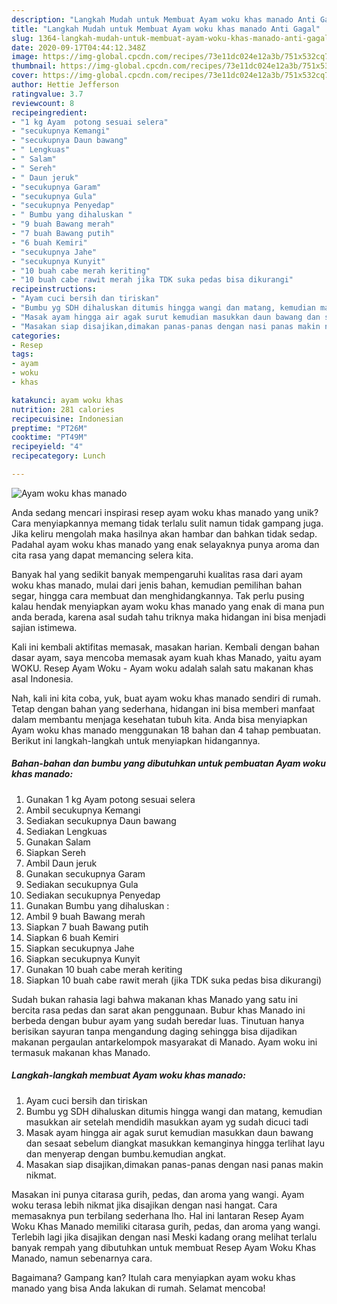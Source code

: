 ```yaml
---
description: "Langkah Mudah untuk Membuat Ayam woku khas manado Anti Gagal"
title: "Langkah Mudah untuk Membuat Ayam woku khas manado Anti Gagal"
slug: 1364-langkah-mudah-untuk-membuat-ayam-woku-khas-manado-anti-gagal
date: 2020-09-17T04:44:12.348Z
image: https://img-global.cpcdn.com/recipes/73e11dc024e12a3b/751x532cq70/ayam-woku-khas-manado-foto-resep-utama.jpg
thumbnail: https://img-global.cpcdn.com/recipes/73e11dc024e12a3b/751x532cq70/ayam-woku-khas-manado-foto-resep-utama.jpg
cover: https://img-global.cpcdn.com/recipes/73e11dc024e12a3b/751x532cq70/ayam-woku-khas-manado-foto-resep-utama.jpg
author: Hettie Jefferson
ratingvalue: 3.7
reviewcount: 8
recipeingredient:
- "1 kg Ayam  potong sesuai selera"
- "secukupnya Kemangi"
- "secukupnya Daun bawang"
- " Lengkuas"
- " Salam"
- " Sereh"
- " Daun jeruk"
- "secukupnya Garam"
- "secukupnya Gula"
- "secukupnya Penyedap"
- " Bumbu yang dihaluskan "
- "9 buah Bawang merah"
- "7 buah Bawang putih"
- "6 buah Kemiri"
- "secukupnya Jahe"
- "secukupnya Kunyit"
- "10 buah cabe merah keriting"
- "10 buah cabe rawit merah jika TDK suka pedas bisa dikurangi"
recipeinstructions:
- "Ayam cuci bersih dan tiriskan"
- "Bumbu yg SDH dihaluskan ditumis hingga wangi dan matang, kemudian masukkan air setelah mendidih masukkan ayam yg sudah dicuci tadi"
- "Masak ayam hingga air agak surut kemudian masukkan daun bawang dan sesaat sebelum diangkat masukkan kemanginya hingga terlihat layu dan menyerap dengan bumbu.kemudian angkat."
- "Masakan siap disajikan,dimakan panas-panas dengan nasi panas makin nikmat."
categories:
- Resep
tags:
- ayam
- woku
- khas

katakunci: ayam woku khas 
nutrition: 281 calories
recipecuisine: Indonesian
preptime: "PT26M"
cooktime: "PT49M"
recipeyield: "4"
recipecategory: Lunch

---
```



![Ayam woku khas manado](https://img-global.cpcdn.com/recipes/73e11dc024e12a3b/751x532cq70/ayam-woku-khas-manado-foto-resep-utama.jpg)

Anda sedang mencari inspirasi resep ayam woku khas manado yang unik? Cara menyiapkannya memang tidak terlalu sulit namun tidak gampang juga. Jika keliru mengolah maka hasilnya akan hambar dan bahkan tidak sedap. Padahal ayam woku khas manado yang enak selayaknya punya aroma dan cita rasa yang dapat memancing selera kita.

Banyak hal yang sedikit banyak mempengaruhi kualitas rasa dari ayam woku khas manado, mulai dari jenis bahan, kemudian pemilihan bahan segar, hingga cara membuat dan menghidangkannya. Tak perlu pusing kalau hendak menyiapkan ayam woku khas manado yang enak di mana pun anda berada, karena asal sudah tahu triknya maka hidangan ini bisa menjadi sajian istimewa.

Kali ini kembali aktifitas memasak, masakan harian. Kembali dengan bahan dasar ayam, saya mencoba memasak ayam kuah khas Manado, yaitu ayam WOKU. Resep Ayam Woku - Ayam woku adalah salah satu makanan khas asal Indonesia.


Nah, kali ini kita coba, yuk, buat ayam woku khas manado sendiri di rumah. Tetap dengan bahan yang sederhana, hidangan ini bisa memberi manfaat dalam membantu menjaga kesehatan tubuh kita. Anda bisa menyiapkan Ayam woku khas manado menggunakan 18 bahan dan 4 tahap pembuatan. Berikut ini langkah-langkah untuk menyiapkan hidangannya.

<!--inarticleads1-->

##### Bahan-bahan dan bumbu yang dibutuhkan untuk pembuatan Ayam woku khas manado:

1. Gunakan 1 kg Ayam  potong sesuai selera
1. Ambil secukupnya Kemangi
1. Sediakan secukupnya Daun bawang
1. Sediakan  Lengkuas
1. Gunakan  Salam
1. Siapkan  Sereh
1. Ambil  Daun jeruk
1. Gunakan secukupnya Garam
1. Sediakan secukupnya Gula
1. Sediakan secukupnya Penyedap
1. Gunakan  Bumbu yang dihaluskan :
1. Ambil 9 buah Bawang merah
1. Siapkan 7 buah Bawang putih
1. Siapkan 6 buah Kemiri
1. Siapkan secukupnya Jahe
1. Siapkan secukupnya Kunyit
1. Gunakan 10 buah cabe merah keriting
1. Siapkan 10 buah cabe rawit merah (jika TDK suka pedas bisa dikurangi)


Sudah bukan rahasia lagi bahwa makanan khas Manado yang satu ini bercita rasa pedas dan sarat akan penggunaan. Bubur khas Manado ini berbeda dengan bubur ayam yang sudah beredar luas. Tinutuan hanya berisikan sayuran tanpa mengandung daging sehingga bisa dijadikan makanan pergaulan antarkelompok masyarakat di Manado. Ayam woku ini termasuk makanan khas Manado. 

<!--inarticleads2-->

##### Langkah-langkah membuat Ayam woku khas manado:

1. Ayam cuci bersih dan tiriskan
1. Bumbu yg SDH dihaluskan ditumis hingga wangi dan matang, kemudian masukkan air setelah mendidih masukkan ayam yg sudah dicuci tadi
1. Masak ayam hingga air agak surut kemudian masukkan daun bawang dan sesaat sebelum diangkat masukkan kemanginya hingga terlihat layu dan menyerap dengan bumbu.kemudian angkat.
1. Masakan siap disajikan,dimakan panas-panas dengan nasi panas makin nikmat.


Masakan ini punya citarasa gurih, pedas, dan aroma yang wangi. Ayam woku terasa lebih nikmat jika disajikan dengan nasi hangat. Cara memasaknya pun terbilang sederhana lho. Hal ini lantaran Resep Ayam Woku Khas Manado memiliki citarasa gurih, pedas, dan aroma yang wangi. Terlebih lagi jika disajikan dengan nasi Meski kadang orang melihat terlalu banyak rempah yang dibutuhkan untuk membuat Resep Ayam Woku Khas Manado, namun sebenarnya cara. 

Bagaimana? Gampang kan? Itulah cara menyiapkan ayam woku khas manado yang bisa Anda lakukan di rumah. Selamat mencoba!
